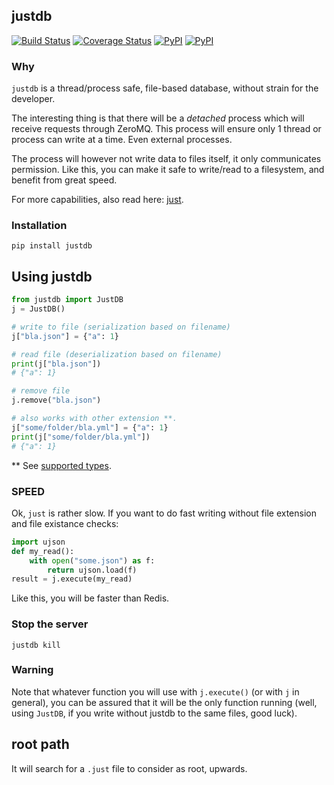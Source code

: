 ## justdb

[![Build Status](https://travis-ci.org/kootenpv/justdb.svg?branch=master)](https://travis-ci.org/kootenpv/justdb)
[![Coverage Status](https://coveralls.io/repos/github/kootenpv/justdb/badge.svg?branch=master)](https://coveralls.io/github/kootenpv/justdb?branch=master)
[![PyPI](https://img.shields.io/pypi/v/justdb.svg?style=flat-square)](https://pypi.python.org/pypi/justdb/)
[![PyPI](https://img.shields.io/pypi/pyversions/justdb.svg?style=flat-square)](https://pypi.python.org/pypi/justdb/)

### Why

`justdb` is a thread/process safe, file-based database, without strain for the developer.

The interesting thing is that there will be a _detached_ process which
will receive requests through ZeroMQ. This process will ensure only 1
thread or process can write at a time. Even external processes.

The process will however not write data to files itself, it only communicates permission.
Like this, you can make it safe to write/read to a filesystem, and benefit from great speed.

For more capabilities, also read here: [just](https://github.com/kootenpv/just).

### Installation

    pip install justdb

## Using justdb

```python
from justdb import JustDB
j = JustDB()

# write to file (serialization based on filename)
j["bla.json"] = {"a": 1}

# read file (deserialization based on filename)
print(j["bla.json"])
# {"a": 1}

# remove file
j.remove("bla.json")

# also works with other extension **.
j["some/folder/bla.yml"] = {"a": 1}
print(j["some/folder/bla.yml"])
# {"a": 1}
```

** See [supported types](https://github.com/kootenpv/just/blob/master/just/__init__.py#L28).

### SPEED

Ok, `just` is rather slow. If you want to do fast writing without file extension and file existance checks:

```python
import ujson
def my_read():
    with open("some.json") as f:
        return ujson.load(f)
result = j.execute(my_read)
```

Like this, you will be faster than Redis.

### Stop the server

    justdb kill

### Warning

Note that whatever function you will use with `j.execute()` (or with `j` in general), you can be assured that it will be the only function running (well, using `JustDB`, if you write without justdb to the same files, good luck).

## root path

It will search for a `.just` file to consider as root, upwards.
